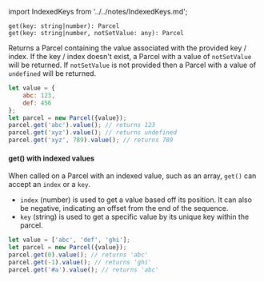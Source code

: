 import IndexedKeys from '../../notes/IndexedKeys.md';

```flow
get(key: string|number): Parcel
get(key: string|number, notSetValue: any): Parcel
```

Returns a Parcel containing the value associated with the provided key / index.
If the key / index doesn't exist, a Parcel with a value of `notSetValue` will be returned.
If `notSetValue` is not provided then a Parcel with a value of 
 `undefined` will be returned.
 
```js
let value = {
    abc: 123,
    def: 456
};
let parcel = new Parcel({value});
parcel.get('abc').value(); // returns 123
parcel.get('xyz').value(); // returns undefined
parcel.get('xyz', 789).value(); // returns 789
```

#### get() with indexed values

When called on a Parcel with an indexed value, such as an array, `get()` can accept an `index` or a `key`.
- `index` (number) is used to get a value based off its position. It can also be negative, indicating an offset from the end of the sequence.
- `key` (string) is used to get a specific value by its unique key within the parcel.

<IndexedKeys />

```js
let value = ['abc', 'def', 'ghi'];
let parcel = new Parcel({value});
parcel.get(0).value(); // returns 'abc'
parcel.get(-1).value(); // returns 'ghi'
parcel.get('#a').value(); // returns 'abc'
```
